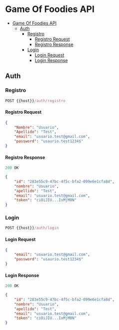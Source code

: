  # Game Of Foodies API
- [Game Of Foodies API](#game-of-foodies-api)
  - [Auth](#auth)
    - [Registro](#registro)
      - [Registro Request](#registro-request)
      - [Registro Response](#registro-response)
    - [Login](#login)
      - [Login Request](#login-request)
      - [Login Response](#login-response)


## Auth

### Registro

```js
POST {{host}}/auth/registro
```
#### Registro Request 
```json
{
    "Nombre": "Usuario",
    "Apellido": "Test",
    "email": "usuario.test@gmail.com",
    "password": "usaurio.test1234$"
}
```
#### Registro Response
```js
200 OK
```
```json
{
    "id": "283e55c9-47bc-4f5c-bfa2-099e6e1cfa8d",
    "nombre": "Usuario",
    "apellido": "Test",
    "email": "usuario.test@gmail.com",
    "token": "ciOiJIU...IxMjM0N"
}
```

### Login

```js
POST {{host}}/auth/login
```
#### Login Request 
```json
{
    "email": "usuario.test@gmail.com",
    "password": "usaurio.test1234$"
}
```
#### Login Response
```js
200 OK
```
```json
{
    "id": "283e55c9-47bc-4f5c-bfa2-099e6e1cfa8d",
    "nombre": "Usuario",
    "apellido": "Test",
    "email": "usuario.test@gmail.com",
    "token": "ciOiJIU...IxMjM0N"
}
```
